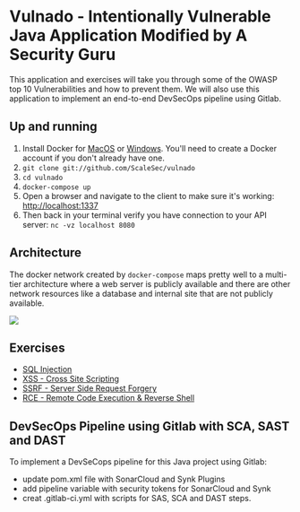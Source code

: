 # Vulnado - Intentionally Vulnerable Java Application Modified by A Security Guru

This application and exercises will take you through some of the OWASP top 10 Vulnerabilities and how to prevent them. We will also use this application to implement an end-to-end DevSecOps pipeline using Gitlab.

## Up and running

1. Install Docker for [MacOS](https://hub.docker.com/editions/community/docker-ce-desktop-mac) or [Windows](https://hub.docker.com/editions/community/docker-ce-desktop-windows). You'll need to create a Docker account if you don't already have one.
2. `git clone git://github.com/ScaleSec/vulnado`
3. `cd vulnado`
4. `docker-compose up`
5. Open a browser and navigate to the client to make sure it's working: [http://localhost:1337](http://localhost:1337)
6. Then back in your terminal verify you have connection to your API server: `nc -vz localhost 8080`

## Architecture

The docker network created by `docker-compose` maps pretty well to a multi-tier architecture where a web server is publicly available and there are other network resources like a database and internal site that are not publicly available.

![](exercises/assets/arch.png)

## Exercises

* [SQL Injection](exercises/01-sql-injection.md)
* [XSS - Cross Site Scripting](exercises/02-xss.md)
* [SSRF - Server Side Request Forgery](exercises/03-ssrf.md)
* [RCE - Remote Code Execution & Reverse Shell](exercises/04-rce-reverse-shell.md)

## DevSecOps Pipeline using Gitlab with SCA, SAST and DAST

To implement a DevSeCops pipeline for this Java project using Gitlab:

* update pom.xml file with SonarCloud and Synk Plugins
* add pipeline variable with security tokens for SonarCloud and Synk
* creat .gitlab-ci.yml with scripts for SAS, SCA and DAST steps.
